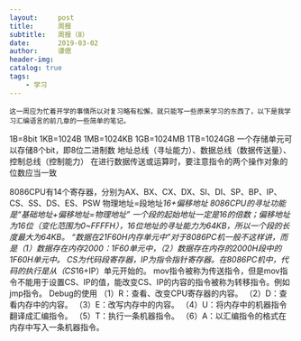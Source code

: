 ```yaml
---
layout:     post   				    
title:      周报 				
subtitle:   周报（8） 
date:       2019-03-02 				
author:     谭偲 						
header-img:  	
catalog: true 						
tags:								
    - 学习
---
```

    这一周应为忙着开学的事情所以对复习略有松懈，就只能写一些原来学习的东西了，以下是我学习汇编语言的前几章的一些简单的笔记。
1B=8bit
1KB=1024B
1MB=1024KB
1GB=1024MB
1TB=1024GB
一个存储单元可以存储8个bit，即8位二进制数
地址总线（寻址能力）、数据总线（数据传送量）、控制总线（控制能力）
在进行数据传送或运算时，要注意指令的两个操作对象的位数应当一致

8086CPU有14个寄存器，分别为AX、BX、CX、DX、SI、DI、SP、BP、IP、CS、SS、DS、ES、PSW
物理地址=段地址*16+偏移地址
8086CPU的寻址功能是“基础地址+偏移地址=物理地址”
一个段的起始地址一定是16的倍数；偏移地址为16位（变化范围为0~FFFFH），16位地址的寻址能力为64KB，所以一个段的长度最大为64KB。
“数据在21F60H内存单元中”对于8086PC机一般不这样讲，而是（1）数据存在内存2000：1F60单元中，（2）数据存在内存的2000H段中的1F60H单元中。
CS为代码段寄存器，IP为指令指针寄存器。在8086PC机中，代码的执行是从（CS*16+IP）单元开始的。
mov指令被称为传送指令，但是mov指令不能用于设置CS、IP的值，能改变CS、IP的内容的指令被称为转移指令。例如 jmp指令。
Debug的使用
（1）R：查看、改变CPU寄存器的内容。
（2）D：查看内存中的内容。
（3）E：改写内存中的内容。
（4）U：将内存中的机器指令翻译成汇编指令。
（5）T：执行一条机器指令。
（6）A：以汇编指令的格式在内存中写入一条机器指令。
